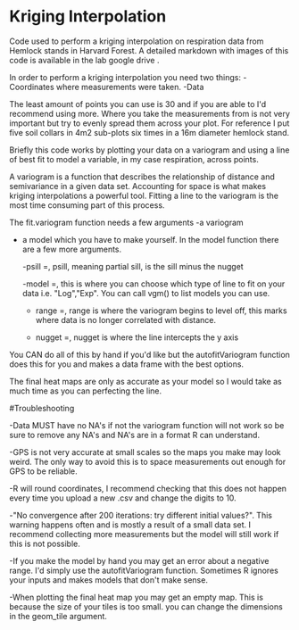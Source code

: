 # Kriging Interpolation

Code used to perform a kriging interpolation on respiration data from Hemlock stands in Harvard Forest. A detailed markdown with images of this code is available in the lab google drive . 

In order to perform a kriging interpolation you need two things:
-Coordinates where measurements were taken. 
-Data

The least amount of points you can use is 30 and if you are able to I'd recommend using more. Where you take the measurements from is not very important but try to evenly spread them across your plot.
For reference I put five soil collars in 4m2 sub-plots six times in a 16m diameter hemlock stand. 

Briefly this code works by plotting your data on a variogram and using a line of best fit to model a variable, in my case respiration, across points.

A variogram is a function that describes the relationship of distance and semivariance in a given data set. Accounting for space is what makes kriging interpolations a powerful tool. 
Fitting a line to the variogram is the most time consuming part of this process.

The fit.variogram function needs a few arguments 
-a variogram

- a model which you have to make yourself. In the model function there are a few more arguments.

    -psill =, psill, meaning partial sill, is the sill minus the nugget

    -model =, this is where you can choose which type of line to fit on your data i.e. "Log","Exp". You can call vgm() to list models you can use.

    - range =, range is where the variogram begins to level off, this marks where data is no longer correlated with distance.
 
    - nugget =, nugget is where the line intercepts the y axis
 
You CAN do all of this by hand if you'd like but the autofitVariogram function does this for you and makes a data frame with the best options. 

The final heat maps are only as accurate as your model so I would take as much time as you can perfecting the line.

#Troubleshooting

-Data MUST have no NA's if not the variogram function will not work so be sure to remove any NA's and NA's are in a format R can understand. 

-GPS is not very accurate at small scales so the maps you make may look weird. The only way to avoid this is to space measurements out enough for GPS to be reliable. 

-R will round coordinates, I recommend checking that this does not happen every time you upload a new .csv and change the digits to 10.

-"No convergence after 200 iterations: try different initial values?". This warning happens often and is mostly a result of a small data set. I recommend collecting more measurements but the model will still work if this is not possible. 

-If you make the model by hand you may get an error about a negative range. I'd simply use the autofitVariogram function. Sometimes R ignores your inputs and makes models that don't make sense. 

-When plotting the final heat map you may get an empty map. This is because the size of your tiles is too small. you can change the dimensions in the geom_tile argument. 


